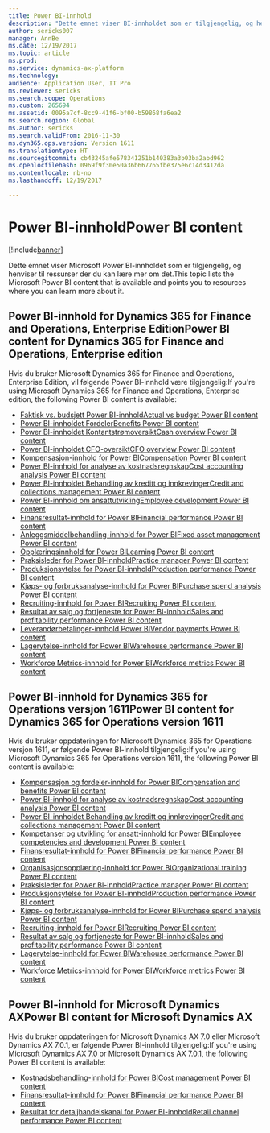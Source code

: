 ```yaml
---
title: Power BI-innhold
description: "Dette emnet viser BI-innholdet som er tilgjengelig, og henviser til ressurser der du kan lære mer om det."
author: sericks007
manager: AnnBe
ms.date: 12/19/2017
ms.topic: article
ms.prod: 
ms.service: dynamics-ax-platform
ms.technology: 
audience: Application User, IT Pro
ms.reviewer: sericks
ms.search.scope: Operations
ms.custom: 265694
ms.assetid: 0095a7cf-8cc9-41f6-bf00-b59868fa6ea2
ms.search.region: Global
ms.author: sericks
ms.search.validFrom: 2016-11-30
ms.dyn365.ops.version: Version 1611
ms.translationtype: HT
ms.sourcegitcommit: cb43245afe578341251b140383a3b03ba2abd962
ms.openlocfilehash: 0969f9f30e50a36b667765fbe375e6c14d3412da
ms.contentlocale: nb-no
ms.lasthandoff: 12/19/2017

---
```


# <a name="power-bi-content"></a><span data-ttu-id="465ee-103">Power BI-innhold</span><span class="sxs-lookup"><span data-stu-id="465ee-103">Power BI content</span></span>
[!include[banner](../includes/banner.md)]


<span data-ttu-id="465ee-104">Dette emnet viser Microsoft Power BI-innholdet som er tilgjengelig, og henviser til ressurser der du kan lære mer om det.</span><span class="sxs-lookup"><span data-stu-id="465ee-104">This topic lists the Microsoft Power BI content that is available and points you to resources where you can learn more about it.</span></span>

## <a name="power-bi-content-for-dynamics-365-for-finance-and-operations-enterprise-edition"></a><span data-ttu-id="465ee-105">Power BI-innhold for Dynamics 365 for Finance and Operations, Enterprise Edition</span><span class="sxs-lookup"><span data-stu-id="465ee-105">Power BI content for Dynamics 365 for Finance and Operations, Enterprise edition</span></span>
<span data-ttu-id="465ee-106">Hvis du bruker Microsoft Dynamics 365 for Finance and Operations, Enterprise Edition, vil følgende Power BI-innhold være tilgjengelig:</span><span class="sxs-lookup"><span data-stu-id="465ee-106">If you're using Microsoft Dynamics 365 for Finance and Operations, Enterprise edition, the following Power BI content is available:</span></span>

- [<span data-ttu-id="465ee-107">Faktisk vs. budsjett Power BI-innhold</span><span class="sxs-lookup"><span data-stu-id="465ee-107">Actual vs budget Power BI content</span></span>](ledger-budgets-power-bi.md)
- [<span data-ttu-id="465ee-108">Power BI-innholdet Fordeler</span><span class="sxs-lookup"><span data-stu-id="465ee-108">Benefits Power BI content</span></span>](benefits-power-bi.md)
- [<span data-ttu-id="465ee-109">Power BI-innholdet Kontantstrømoversikt</span><span class="sxs-lookup"><span data-stu-id="465ee-109">Cash overview Power BI content</span></span>](../../financials/cash-bank-management/Cash-Overview-Power-BI-content.md)
- [<span data-ttu-id="465ee-110">Power BI-innholdet CFO-oversikt</span><span class="sxs-lookup"><span data-stu-id="465ee-110">CFO overview Power BI content</span></span>](CFO-power-bi.md)
- [<span data-ttu-id="465ee-111">Kompensasjon-innhold for Power BI</span><span class="sxs-lookup"><span data-stu-id="465ee-111">Compensation Power BI content</span></span>](compensation-power-bi.md)
- [<span data-ttu-id="465ee-112">Power BI-innhold for analyse av kostnadsregnskap</span><span class="sxs-lookup"><span data-stu-id="465ee-112">Cost accounting analysis Power BI content</span></span>](cost-accounting-analysis-content-pack.md) 
- [<span data-ttu-id="465ee-113">Power BI-innholdet Behandling av kreditt og innkrevinger</span><span class="sxs-lookup"><span data-stu-id="465ee-113">Credit and collections management Power BI content</span></span>](../../financials/accounts-receivable/credit-collections-power-bi.md)
- [<span data-ttu-id="465ee-114">Power BI-innhold om ansattutvikling</span><span class="sxs-lookup"><span data-stu-id="465ee-114">Employee development Power BI content</span></span>](employee-development-PBI.md) 
- [<span data-ttu-id="465ee-115">Finansresultat-innhold for Power BI</span><span class="sxs-lookup"><span data-stu-id="465ee-115">Financial performance Power BI content</span></span>](financial-performance-power-bi-content-pack.md)
- [<span data-ttu-id="465ee-116">Anleggsmiddelbehandling-innhold for Power BI</span><span class="sxs-lookup"><span data-stu-id="465ee-116">Fixed asset management Power BI content</span></span>](../../financials/fixed-assets/Fixed-asset-management-workspace.md)
- [<span data-ttu-id="465ee-117">Opplæringsinnhold for Power BI</span><span class="sxs-lookup"><span data-stu-id="465ee-117">Learning Power BI content</span></span>](learning-power-bi.md)
- [<span data-ttu-id="465ee-118">Praksisleder for Power BI-innhold</span><span class="sxs-lookup"><span data-stu-id="465ee-118">Practice manager Power BI content</span></span>](practice-manager-power-bi.md)
- [<span data-ttu-id="465ee-119">Produksjonsytelse for Power BI-innhold</span><span class="sxs-lookup"><span data-stu-id="465ee-119">Production performance Power BI content</span></span>](production-performance-power-bi.md)
- [<span data-ttu-id="465ee-120">Kjøps- og forbruksanalyse-innhold for Power BI</span><span class="sxs-lookup"><span data-stu-id="465ee-120">Purchase spend analysis Power BI content</span></span>](purchase-content-pack-for-power-bi.md) 
- [<span data-ttu-id="465ee-121">Recruiting-innhold for Power BI</span><span class="sxs-lookup"><span data-stu-id="465ee-121">Recruiting Power BI content</span></span>](recruiting-analysis-power-bi-content-pack.md) 
- [<span data-ttu-id="465ee-122">Resultat av salg og fortjeneste for Power BI-innhold</span><span class="sxs-lookup"><span data-stu-id="465ee-122">Sales and profitability performance Power BI content</span></span>](sales-profitability-performance-content-pack.md)
- [<span data-ttu-id="465ee-123">Leverandørbetalinger-innhold Power BI</span><span class="sxs-lookup"><span data-stu-id="465ee-123">Vendor payments Power BI content</span></span>](../../financials/accounts-payable/Vendor-payments-workspace.md)
- [<span data-ttu-id="465ee-124">Lagerytelse-innhold for Power BI</span><span class="sxs-lookup"><span data-stu-id="465ee-124">Warehouse performance Power BI content</span></span>](warehouse-power-bi-content.md)
- [<span data-ttu-id="465ee-125">Workforce Metrics-innhold for Power BI</span><span class="sxs-lookup"><span data-stu-id="465ee-125">Workforce metrics Power BI content</span></span>](workforce-analysis-power-bi-content-pack.md)  

## <a name="power-bi-content-for-dynamics-365-for-operations-version-1611"></a><span data-ttu-id="465ee-126">Power BI-innhold for Dynamics 365 for Operations versjon 1611</span><span class="sxs-lookup"><span data-stu-id="465ee-126">Power BI content for Dynamics 365 for Operations version 1611</span></span>
<span data-ttu-id="465ee-127">Hvis du bruker oppdateringen for Microsoft Dynamics 365 for Operations versjon 1611, er følgende Power BI-innhold tilgjengelig:</span><span class="sxs-lookup"><span data-stu-id="465ee-127">If you're using Microsoft Dynamics 365 for Operations version 1611, the following Power BI content is available:</span></span>

- [<span data-ttu-id="465ee-128">Kompensasjon og fordeler-innhold for Power BI</span><span class="sxs-lookup"><span data-stu-id="465ee-128">Compensation and benefits Power BI content</span></span>](compensation-and-benefits-analysis-power-bi-content-pack.md)   
- [<span data-ttu-id="465ee-129">Power BI-innhold for analyse av kostnadsregnskap</span><span class="sxs-lookup"><span data-stu-id="465ee-129">Cost accounting analysis Power BI content</span></span>](cost-accounting-analysis-content-pack.md) 
- [<span data-ttu-id="465ee-130">Power BI-innholdet Behandling av kreditt og innkrevinger</span><span class="sxs-lookup"><span data-stu-id="465ee-130">Credit and collections management Power BI content</span></span>](../../financials/accounts-receivable/credit-collections-power-bi.md)
- [<span data-ttu-id="465ee-131">Kompetanser og utvikling for ansatt-innhold for Power BI</span><span class="sxs-lookup"><span data-stu-id="465ee-131">Employee competencies and development Power BI content</span></span>](employee-competencies-and-development-analysis-power-bi-content-pack.md) 
- [<span data-ttu-id="465ee-132">Finansresultat-innhold for Power BI</span><span class="sxs-lookup"><span data-stu-id="465ee-132">Financial performance Power BI content</span></span>](financial-performance-power-bi-content-pack.md)
- [<span data-ttu-id="465ee-133">Organisasjonsopplæring-innhold for Power BI</span><span class="sxs-lookup"><span data-stu-id="465ee-133">Organizational training Power BI content</span></span>](organizational-training-analysis-power-bi-content-pack.md) 
- [<span data-ttu-id="465ee-134">Praksisleder for Power BI-innhold</span><span class="sxs-lookup"><span data-stu-id="465ee-134">Practice manager Power BI content</span></span>](practice-manager-power-bi.md)
- [<span data-ttu-id="465ee-135">Produksjonsytelse for Power BI-innhold</span><span class="sxs-lookup"><span data-stu-id="465ee-135">Production performance Power BI content</span></span>](production-performance-power-bi.md)
- [<span data-ttu-id="465ee-136">Kjøps- og forbruksanalyse-innhold for Power BI</span><span class="sxs-lookup"><span data-stu-id="465ee-136">Purchase spend analysis Power BI content</span></span>](purchase-content-pack-for-power-bi.md) 
- [<span data-ttu-id="465ee-137">Recruiting-innhold for Power BI</span><span class="sxs-lookup"><span data-stu-id="465ee-137">Recruiting Power BI content</span></span>](recruiting-analysis-power-bi-content-pack.md) 
- [<span data-ttu-id="465ee-138">Resultat av salg og fortjeneste for Power BI-innhold</span><span class="sxs-lookup"><span data-stu-id="465ee-138">Sales and profitability performance Power BI content</span></span>](sales-profitability-performance-content-pack.md)
- [<span data-ttu-id="465ee-139">Lagerytelse-innhold for Power BI</span><span class="sxs-lookup"><span data-stu-id="465ee-139">Warehouse performance Power BI content</span></span>](warehouse-power-bi-content.md)
- [<span data-ttu-id="465ee-140">Workforce Metrics-innhold for Power BI</span><span class="sxs-lookup"><span data-stu-id="465ee-140">Workforce metrics Power BI content</span></span>](workforce-analysis-power-bi-content-pack.md)  

## <a name="power-bi-content-for-microsoft-dynamics-ax"></a><span data-ttu-id="465ee-141">Power BI-innhold for Microsoft Dynamics AX</span><span class="sxs-lookup"><span data-stu-id="465ee-141">Power BI content for Microsoft Dynamics AX</span></span>
<span data-ttu-id="465ee-142">Hvis du bruker oppdateringen for Microsoft Dynamics AX 7.0 eller Microsoft Dynamics AX 7.0.1, er følgende Power BI-innhold tilgjengelig:</span><span class="sxs-lookup"><span data-stu-id="465ee-142">If you're using Microsoft Dynamics AX 7.0 or Microsoft Dynamics AX 7.0.1, the following Power BI content is available:</span></span>

- [<span data-ttu-id="465ee-143">Kostnadsbehandling-innhold for Power BI</span><span class="sxs-lookup"><span data-stu-id="465ee-143">Cost management Power BI content</span></span>](cost-management-content-pack.md)    
- [<span data-ttu-id="465ee-144">Finansresultat-innhold for Power BI</span><span class="sxs-lookup"><span data-stu-id="465ee-144">Financial performance Power BI content</span></span>](financial-performance-power-bi-content-pack.md)
- [<span data-ttu-id="465ee-145">Resultat for detaljhandelskanal for Power BI-innhold</span><span class="sxs-lookup"><span data-stu-id="465ee-145">Retail channel performance Power BI content</span></span>](retail-channel-performance-dashboard-power-bi-data.md) 



